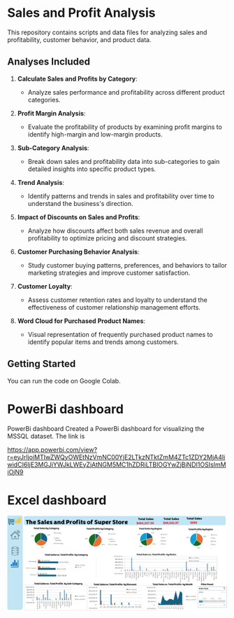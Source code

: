 # Sales and Profit Analysis

This repository contains scripts and data files for analyzing sales and profitability, customer behavior, and product data. 

## Analyses Included

1. **Calculate Sales and Profits by Category**:
   - Analyze sales performance and profitability across different product categories.

2. **Profit Margin Analysis**:
   - Evaluate the profitability of products by examining profit margins to identify high-margin and low-margin products.

3. **Sub-Category Analysis**:
   - Break down sales and profitability data into sub-categories to gain detailed insights into specific product types.

4. **Trend Analysis**:
   - Identify patterns and trends in sales and profitability over time to understand the business's direction.

5. **Impact of Discounts on Sales and Profits**:
   - Analyze how discounts affect both sales revenue and overall profitability to optimize pricing and discount strategies.

6. **Customer Purchasing Behavior Analysis**:
   - Study customer buying patterns, preferences, and behaviors to tailor marketing strategies and improve customer satisfaction.

7. **Customer Loyalty**:
   - Assess customer retention rates and loyalty to understand the effectiveness of customer relationship management efforts.

8. **Word Cloud for Purchased Product Names**:
   - Visual representation of frequently purchased product names to identify popular items and trends among customers.

## Getting Started
You can run the code on Google Colab.

# PowerBi dashboard
PowerBi dashboard Created a PowerBi dashboard for visualizing the MSSQL dataset. The link is

https://app.powerbi.com/view?r=eyJrIjoiMTIwZWQyOWEtNzVmNC00YjE2LTkzNTktZmM4ZTc1ZDY2MjA4IiwidCI6IjE3MGJiYWJkLWEyZjAtNGM5MC1hZDRiLTBlOGYwZjBjNDI1OSIsImMiOjN9

# Excel dashboard
![alt text](https://github.com/wenjuanhuang2023/Superstore-EDA/blob/master/superstore-dashboard.png)
